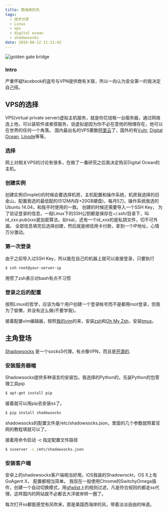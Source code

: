 ```yaml
---
title: 西海岸的风
tags:
  - 技术分享
  - Linux
  - vps
  - digital ocean
  - shadowsocks
date: 2016-06-12 11:11:42
---
```



![golden gate bridge](/images/breeze-from-west-coast/golden_gate_bridge.jpg "Golden Gate Bridge")

### Intro
严重怀疑facebook的盗号与VPN提供商有关联，所以一向认为安全第一的我决定自己搭。

## VPS的选择

VPS(virtual private server)虚拟主机服务，就是你花钱租一台服务器，通过网络连上他，可以装软件或者搭服务，说虚拟是因为你不必在意他的物理存在，他可以在世界的任何一个角落。
国内最出名的VPS要数[阿里云](https://www.aliyun.com/)了，国外的有[Vultr](https://www.vultr.com/), [Digital Ocean](https://www.digitalocean.com/), [Linode](https://www.linode.com/)等等。

### 选择

网上对相关VPS的讨论有很多，在做了一番研究之后我决定购买Digital Ocean的主机。

### 创建实例

创建实例(Droplet)的时候会要选择机房，主机配置和操作系统，机房我选择的旧金山，配置我选的最低配的(512M内存+20GB硬盘)，每月5刀，操作系统我选的Ubuntu 14.04，和我平时使用的一致。
创建的时候还需要导入一个SSH Key， 为了验证登录的信息，一般Linux下的SSH公钥都是保存在~/.ssh/目录下，叫id_xxx.pub(xxx是加密算法，如rsa)，还有一个id_xxx的是私钥文件，切不可外漏。
全部信息填完后选择创建，然后就是绑信用卡付款，拿到一个IP地址，心情万分激动。


### 第一次登录

由于之前导入过SSH Key，所以能在自己的机器上就可以直接登录，只要执行

``` bash
$ ssh root@your-server-ip
```
用惯了zsh表示对bash有点不习惯

### 登录之后的配置

按照Linux的哲学，应该为每个用户创建一个登录帐号而不是都用root登录，但我为了偷懒，并没有这么做(不要学我)。

接着配置vim编辑器，按照[我的vim](https://github.com/cold-coder/vim)的来，安装[zsh](http://www.zsh.org/)和[Oh My Zsh](https://github.com/robbyrussell/oh-my-zsh)，安装[tmux](https://tmux.github.io/)。


## 主角登场

[Shadowsocks](https://shadowsocks.org/en/index.html) 是一个socks5代理，有点像VPN，而且是[开源的](https://github.com/shadowsocks).

### 安装服务器端
Shadowsocks提供多种语言的安装包，我选择的Python的，先装Python的包管理工具pip

``` bash
$ apt-get install pip
```
接着就可以用pip去安装ss了。

``` bash
$ pip install shadowsocks
```
shadowsocks的配置文件是/etc/shadowsocks.json，里面的几个参数就照着官网的教程填就可以了。

接着用命令启动 -c 指定配置文件路径
``` bash
$ ssserver -c /etc/shadowsocks.json
```

### 安装客户端
安卓上的shadowsocks客户端相当好用，iOS我装的Shadowrockt，OS X上有GoAgent X， 配置都相当简单。
我现在一般使用Chrome的SwitchyOmega插件，创建一个自动切换模式，用[gfwlist](https://github.com/gfwlist/gfwlist)上的规则过滤，凡是符合规则的都走ss代理，这样国内的网站就不必都去大洋彼岸转一圈了。

每次打开ss都能感觉有风吹来，那是美国西海岸的风，带着淡淡自由的味道。